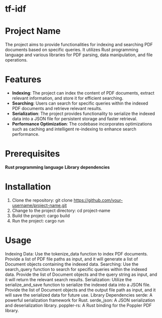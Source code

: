 # tf-idf

# Project Name
The project aims to provide functionalities for indexing and searching PDF documents based on specific queries. It utilizes Rust programming language and various libraries for PDF parsing, data manipulation, and file operations.

# Features
- **Indexing**: The project can index the content of PDF documents, extract relevant information, and store it for efficient searching.
- **Searching**: Users can search for specific queries within the indexed PDF documents and retrieve relevant results.
- **Serialization**: The project provides functionality to serialize the indexed data into a JSON file for persistent storage and faster retrieval.
- **Performance Optimization**: The codebase incorporates optimizations such as caching and intelligent re-indexing to enhance search performance.

# Prerequisites
**Rust programming language**
**__Library dependencies__**

# Installation
1. Clone the repository: git clone https://github.com/your-username/project-name.git
2. Change to the project directory: cd project-name
3. Build the project: cargo build
4. Run the project: cargo run

# Usage
Indexing Data: Use the tokenize_data function to index PDF documents. Provide a list of PDF file paths as input, and it will generate a list of Document objects containing the indexed data.
Searching: Use the search_query function to search for specific queries within the indexed data. Provide the list of Document objects and the query string as input, and it will return the relevant search results.
Serialization: Utilize the serialize_and_save function to serialize the indexed data into a JSON file. Provide the list of Document objects and the output file path as input, and it will save the serialized data for future use.
Library Dependencies
serde: A powerful serialization framework for Rust.
serde_json: A JSON serialization and deserialization library.
poppler-rs: A Rust binding for the Poppler PDF library.
